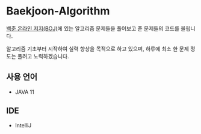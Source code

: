 # Baekjoon-Algorithm
[백준 온라인 저지(BOJ)](https://www.acmicpc.net/)에 있는 알고리즘 문제들을 풀어보고 푼 문제들의 코드를 올립니다.  

알고리즘 기초부터 시작하여 실력 향상을 목적으로 하고 있으며, 하루에 최소 한 문제 정도는 풀려고 노력하겠습니다.  

## 사용 언어
- JAVA 11

## IDE
- IntelliJ 


